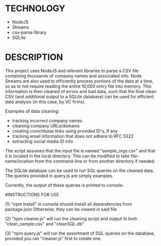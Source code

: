 # TECHNOLOGY
* NodeJS
* Streams
* csv-parse library
* SQLite

# DESCRIPTION
This project uses NodeJS and relevant libraries to parse a CSV file containing thousands of company names and associated info. Node Streams are also used to efficiently process portions of the data at a time, so as to not require reading the entire 10,000 entry file into memory. This information is then cleaned of errors and bad data, such that the final clean CSV (and additional output to a SQLite database) can be used for efficient data analysis (in this case, by VC firms).

Examples of data cleaning:
- tracking incorrect company names
- cleaning company URLs/domains
- creating crunchbase links using provided ID's, if any
- tracking email information that does not adhere to RFC 5322
- extracting social media ID info

The script assumes that the input file is named "sample_orgs.csv" and that it is located in the local directory. This can be modified to take file-name/location from the command-line or from another directory if needed.

The SQLite database can be used to run SQL queries on the cleaned data. The queries provided in query.js are simply examples.

Currently, the output of these queries is printed to console.

#INSTRUCTIONS FOR USE

(1) "npm install" in console should install all dependencies from package.json
Otherwise, they can be viewed in said file

(2) "npm cleaner.js" will run the cleaning script and output to both "clean_sample.csv" and "cleanSQL.db"

(3) "npm query.js" will run the assortment of SQL queries on the database, provided you ran "cleaner.js" first to create one.
